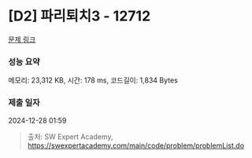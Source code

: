 # [D2] 파리퇴치3 - 12712 

[문제 링크](https://swexpertacademy.com/main/code/problem/problemDetail.do?contestProbId=AXuARWAqDkQDFARa) 

### 성능 요약

메모리: 23,312 KB, 시간: 178 ms, 코드길이: 1,834 Bytes

### 제출 일자

2024-12-28 01:59



> 출처: SW Expert Academy, https://swexpertacademy.com/main/code/problem/problemList.do